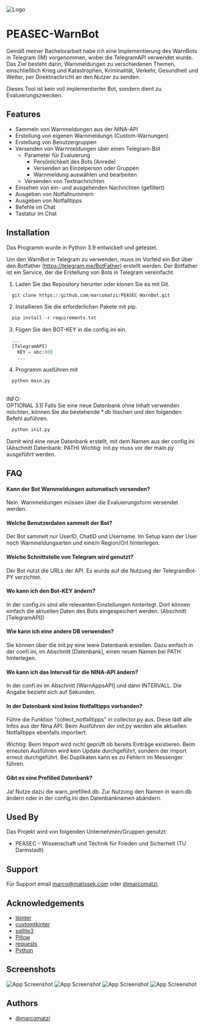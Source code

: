 
![Logo](https://raw.githubusercontent.com/marcomatzi/PEASEC-WarnBot/main/images/logo_f.png)

# PEASEC-WarnBot
Gemäß meiner Bachelorarbeit habe ich eine Implementierung des WarnBots in Telegram (IM) vorgenommen, wobei die TelegramAPI verwendet wurde. Das Ziel besteht darin, Warnmeldungen zu verschiedenen Themen, einschließlich Krieg und Katastrophen, Kriminalität, Verkehr, Gesundheit und Wetter, per Direktnachricht an den Nutzer zu senden.

Dieses Tool ist kein voll implementierter Bot, sondern dient zu Evaluierungszwecken.



## Features

- Sammeln von Warnmeldungen aus der NINA-API
- Erstellung von eigenen Warnmeldungn (Custom-Warnungen)
- Erstellung von Benutzergruppen
- Versenden von Warnmeldungen über einen Telegram-Bot
    - Parameter für Evaluierung
        - Persönlichkeit des Bots (Anrede)
        - Versenden an Einzelperson oder Gruppen
        - Warnmeldung auswählen und bearbeiten
    - Versenden von Textnachrichten
- Einsehen von ein- und ausgehenden Nachrichten (gefiltert)
- Ausgeben von Notfallnummern
- Ausgeben von Notfalltipps
- Befehle im Chat
- Tastatur im Chat



## Installation

Das Programm wurde in Python 3.9 entwickelt und getestet.

Um den WarnBot in Telegram zu verwenden, muss im Vorfeld ein Bot über den Botfather (https://telegram.me/BotFather) erstellt werden. Der Botfather ist ein Service, der die Erstellung von Bots in Telegram vereinfacht.

1) Laden Sie das Repository herunter oder klonen Sie es mit Git.
```python
  git clone https://github.com/marcomatzi/PEASEC-WarnBot.git
```
2) Installieren Sie die erforderlichen Pakete mit pip.
```python
  pip install -r requirements.txt
```    
3) Fügen Sie den BOT-KEY in die config.ini ein.
```python
  ...
  [TelegramAPI]
    KEY = abc:000
    ...
``` 
4) Programm ausführen mit
```python
  python main.py
```   
\
INFO:\
OPTIONAL 3.1) Falls Sie eine neue Datenbank ohne Inhalt verwenden möchten, können Sie die bestehende *.db löschen und den folgenden Befehl auführen.
```python
  python init.py
```  
Damit wird eine neue Datenbank erstellt, mit dem Namen aus der config.ini (Abschnitt Datenbank: PATH)
Wichtig: init.py muss vor der main.py ausgeführt werden.


## FAQ

#### Kann der Bot Warnmeldungen automatisch versenden?
Nein. Warnmeldungen müssen über die Evaluierungsform versendet werden.

#### Welche Benutzerdaten sammelt der Bot?
Der Bot sammelt nur UserID, ChatID und Username. Im Setup kann der User noch Warnmeldungsarten und eine/n Region/Ort hinterlegen.

#### Welche Schnittstelle von Telegram wird genutzt?
Der Bot nutzt die URLs der API. Es wurde auf die Nutzung der TelegramBot-PY verzichtet.

#### Wo kann ich den Bot-KEY ändern?
In der config.ini sind alle relevanten Einstellungen hinterlegt. Dort können einfach die aktuellen Daten des Bots eingespeichert werden. (Abschnitt [TelegramAPI])

#### Wie kann ich eine andere DB verwenden?
Sie können über die init.py eine leere Datenbank erstellen. Dazu einfach in der confi.ini, im Abschnitt [Datenbank], einen neuen Namen bei PATH hinterlegen.

#### Wo kann ich das Intervall für die NINA-API ändern?
In der confi.ini im Abschnitt [WarnAppsAPI] und dann INTERVALL. Die Angabe bezieht sich auf Sekunden.

#### In der Datenbank sind keine Notfalltipps vorhanden?
Führe die Funktion "collect_notfalltipps" in collector.py aus. Diese lädt alle Infos aus der Nina API. Beim Ausführen der init.py werden alle aktuellen Notfalltipps ebenfalls importiert.

Wichtig: Beim Import wird nicht geprüft ob bereits Einträge existieren. Beim erneuten Ausführen wird kein Update durchgeführt, sondern der import erneut durchgeführt. Bei Duplikaten kann es zu Fehlern im Messenger führen.

#### Gibt es eine Prefilled Datenbank?
Ja! Nutze dazu die warn_prefilled.db. Zur Nutzung den Namen in warn.db ändern oder in der config.ini den Datenbanknamen abändern.



## Used By

Das Projekt wird von folgenden Unternehmen/Gruppen genutzt:

- PEASEC – Wissenschaft und Technik für Frieden und Sicherheit (TU Darmstadt)


## Support

Für Support email marco@matissek.com oder [@marcomatzi](https://www.github.com/marcomatzi).


## Acknowledgements

 - [tkinter](https://docs.python.org/3/library/tkinter.html)
 - [customtkinter](https://github.com/TomSchimansky/CustomTkinter)
 - [sqllite3](https://sqlite.org/index.html)
 - [Pillow](https://pillow.readthedocs.io/en/stable/)
 - [requests](https://pypi.org/project/requests/)
 - [Python](https://www.python.org/)

## Screenshots

![App Screenshot](https://raw.githubusercontent.com/marcomatzi/PEASEC-WarnBot/main/screenshots/Screenshot_home.png)
![App Screenshot](https://raw.githubusercontent.com/marcomatzi/PEASEC-WarnBot/main/screenshots/Screenshot_eval.png)
![App Screenshot](https://raw.githubusercontent.com/marcomatzi/PEASEC-WarnBot/main/screenshots/Screenshot_usergroup.png)
![App Screenshot](https://raw.githubusercontent.com/marcomatzi/PEASEC-WarnBot/main/screenshots/Screenshot_warning.png)


## Authors

- [@marcomatzi](https://www.github.com/marcomatzi)



